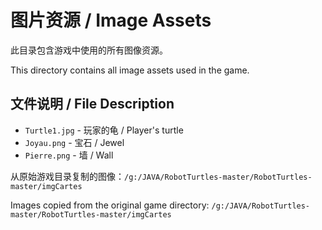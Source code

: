 # 图片资源 / Image Assets

此目录包含游戏中使用的所有图像资源。

This directory contains all image assets used in the game.

## 文件说明 / File Description

- `Turtle1.jpg` - 玩家的龟 / Player's turtle
- `Joyau.png` - 宝石 / Jewel
- `Pierre.png` - 墙 / Wall

从原始游戏目录复制的图像：`/g:/JAVA/RobotTurtles-master/RobotTurtles-master/imgCartes`

Images copied from the original game directory: `/g:/JAVA/RobotTurtles-master/RobotTurtles-master/imgCartes` 